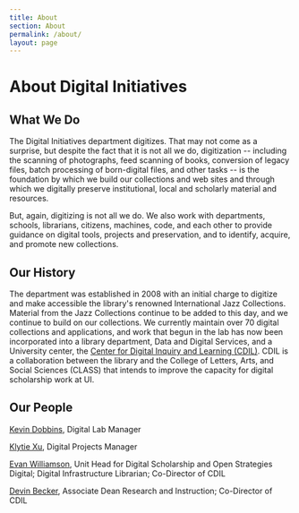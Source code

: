 ```yaml
---
title: About
section: About
permalink: /about/
layout: page
---
```


<h1 class="py-4">About Digital Initiatives</h1>

## What We Do

The Digital Initiatives department digitizes. That may not come as a surprise, but despite the fact that it is not all we do, digitization -- including the scanning of photographs, feed scanning of books, conversion of legacy files, batch processing of born-digital files, and other tasks -- is the foundation by which we build our collections and web sites and through which we digitally preserve institutional, local and scholarly material and resources.

But, again, digitizing is not all we do. We also work with departments, schools, librarians, citizens, machines, code, and each other to provide guidance on digital tools, projects and preservation, and to identify, acquire, and promote new collections.

## Our History

The department was established in 2008 with an initial charge to digitize and make accessible the library's renowned International Jazz Collections. Material from the Jazz Collections continue to be added to this day, and we continue to build on our collections. We currently maintain over 70 digital collections and applications, and work that begun in the lab has now been incorporated into a library department, Data and Digital Services, and a University center, the [Center for Digital Inquiry and Learning (CDIL)](https://cdil.lib.uidaho.edu). CDIL is a collaboration between the library and the College of Letters, Arts, and Social Sciences (CLASS) that intends to improve the capacity for digital scholarship work at UI.

## Our People

[Kevin Dobbins](mailto:kdobbins@uidaho.edu), Digital Lab Manager

[Klytie Xu](mailto:kxu@uidaho.edu), Digital Projects Manager

[Evan Williamson](mailto:ewilliamson@uidaho.edu), Unit Head for Digital Scholarship and Open Strategies
Digital; Digital Infrastructure Librarian; Co-Director of CDIL

[Devin Becker](mailto:dbecker@uidaho.edu), Associate Dean Research and Instruction; Co-Director of CDIL

